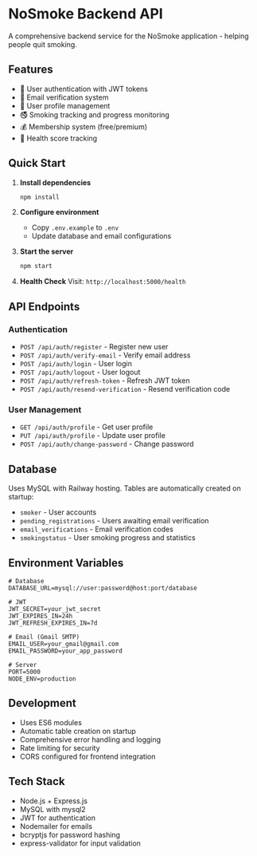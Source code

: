 # NoSmoke Backend API

A comprehensive backend service for the NoSmoke application - helping people quit smoking.

## Features

- 🔐 User authentication with JWT tokens
- 📧 Email verification system
- 👤 User profile management
- 🚭 Smoking tracking and progress monitoring
- 💰 Membership system (free/premium)
- 🏥 Health score tracking

## Quick Start

1. **Install dependencies**
   ```bash
   npm install
   ```

2. **Configure environment**
   - Copy `.env.example` to `.env`
   - Update database and email configurations

3. **Start the server**
   ```bash
   npm start
   ```

4. **Health Check**
   Visit: `http://localhost:5000/health`

## API Endpoints

### Authentication
- `POST /api/auth/register` - Register new user
- `POST /api/auth/verify-email` - Verify email address
- `POST /api/auth/login` - User login
- `POST /api/auth/logout` - User logout
- `POST /api/auth/refresh-token` - Refresh JWT token
- `POST /api/auth/resend-verification` - Resend verification code

### User Management
- `GET /api/auth/profile` - Get user profile
- `PUT /api/auth/profile` - Update user profile
- `POST /api/auth/change-password` - Change password

## Database

Uses MySQL with Railway hosting. Tables are automatically created on startup:
- `smoker` - User accounts
- `pending_registrations` - Users awaiting email verification
- `email_verifications` - Email verification codes
- `smokingstatus` - User smoking progress and statistics

## Environment Variables

```env
# Database
DATABASE_URL=mysql://user:password@host:port/database

# JWT
JWT_SECRET=your_jwt_secret
JWT_EXPIRES_IN=24h
JWT_REFRESH_EXPIRES_IN=7d

# Email (Gmail SMTP)
EMAIL_USER=your_gmail@gmail.com
EMAIL_PASSWORD=your_app_password

# Server
PORT=5000
NODE_ENV=production
```

## Development

- Uses ES6 modules
- Automatic table creation on startup
- Comprehensive error handling and logging
- Rate limiting for security
- CORS configured for frontend integration

## Tech Stack

- Node.js + Express.js
- MySQL with mysql2
- JWT for authentication
- Nodemailer for emails
- bcryptjs for password hashing
- express-validator for input validation
